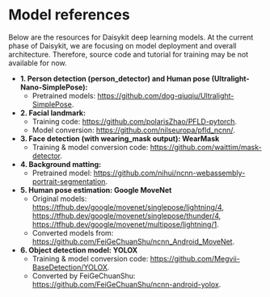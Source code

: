 # Model references

Below are the resources for Daisykit deep learning models. At the current phase of Daisykit, we are focusing on model deployment and overall architecture. Therefore, source code and tutorial for training may be not available for now.

- **1. Person detection (person_detector) and Human pose (Ultralight-Nano-SimplePose):**
    + Pretrained models: <https://github.com/dog-qiuqiu/Ultralight-SimplePose>.
- **2. Facial landmark:**
    + Training code: <https://github.com/polarisZhao/PFLD-pytorch>.
    + Model conversion: <https://github.com/nilseuropa/pfld_ncnn/>.
- **3. Face detection (with wearing_mask output): WearMask**
    + Training & model conversion code: <https://github.com/waittim/mask-detector>.
- **4. Background matting:**
    + Pretrained model: <https://github.com/nihui/ncnn-webassembly-portrait-segmentation>.
- **5. Human pose estimation: Google MoveNet**
    + Original models: <https://tfhub.dev/google/movenet/singlepose/lightning/4>, <https://tfhub.dev/google/movenet/singlepose/thunder/4>, <https://tfhub.dev/google/movenet/multipose/lightning/1>.
    + Converted models from: <https://github.com/FeiGeChuanShu/ncnn_Android_MoveNet>.
- **6. Object detection model: YOLOX**
    + Training & model conversion code: <https://github.com/Megvii-BaseDetection/YOLOX>.
    + Converted by FeiGeChuanShu: <https://github.com/FeiGeChuanShu/ncnn-android-yolox>. 
